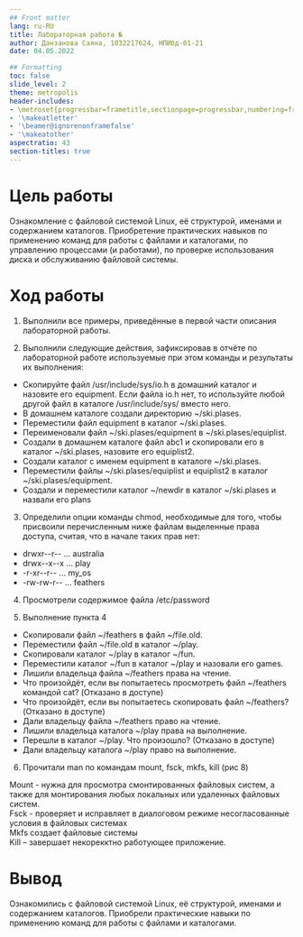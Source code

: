 ```yaml
---
## Front matter
lang: ru-RU
title: Лабораторная работа №
author: Данзанова Саяна, 1032217624, НПИбд-01-21
date: 04.05.2022

## Formatting
toc: false
slide_level: 2
theme: metropolis
header-includes:
- \metroset{progressbar=frametitle,sectionpage=progressbar,numbering=fraction}
- '\makeatletter'
- '\beamer@ignorenonframefalse'
- '\makeatother'
aspectratio: 43
section-titles: true
---
```


# Цель работы
Ознакомление с файловой системой Linux, её структурой, именами и содержанием
каталогов. Приобретение практических навыков по применению команд для работы
с файлами и каталогами, по управлению процессами (и работами), по проверке использования диска и обслуживанию файловой системы.
# Ход работы
1. Выполнили все примеры, приведённые в первой части описания лабораторной работы. 

2. Выполнили следующие действия, зафиксировав в отчёте по лабораторной работе используемые при этом команды и результаты их выполнения:
  - Скопируйте файл /usr/include/sys/io.h в домашний каталог и назовите его equipment. Если файла io.h нет, то используйте любой другой файл в каталоге /usr/include/sys/ вместо него.
- В домашнем каталоге создали директорию ~/ski.plases.
- Переместили файл equipment в каталог ~/ski.plases.
- Переименовали файл ~/ski.plases/equipment в ~/ski.plases/equiplist.
- Создали в домашнем каталоге файл abc1 и скопировали его в каталог
~/ski.plases, назовите его equiplist2.
- Создали каталог с именем equipment в каталоге ~/ski.plases.
- Переместили файлы ~/ski.plases/equiplist и equiplist2 в каталог ~/ski.plases/equipment.
- Создали и переместили каталог ~/newdir в каталог ~/ski.plases и назвали его plans

3. Определили опции команды chmod, необходимые для того, чтобы присвоили перечисленным ниже файлам выделенные права доступа, считая, что в начале таких прав нет:
- drwxr--r-- ... australia
- drwx--x--x ... play
- -r-xr--r-- ... my_os
- -rw-rw-r-- ... feathers <br>

4. Просмотрели содержимое файла /etc/password 

5. Выполнение пункта 4

- Скопировали файл ~/feathers в файл ~/file.old.
- Переместили файл ~/file.old в каталог ~/play.
- Скопировали каталог ~/play в каталог ~/fun.
- Переместили каталог ~/fun в каталог ~/play и назовали его games.
- Лишили владельца файла ~/feathers права на чтение.
- Что произойдёт, если вы попытаетесь просмотреть файл ~/feathers командой
cat? (Отказано в доступе)
- Что произойдёт, если вы попытаетесь скопировать файл ~/feathers? (Отказано в доступе)
- Дали владельцу файла ~/feathers право на чтение.
- Лишили владельца каталога ~/play права на выполнение.
- Перешли в каталог ~/play. Что произошло? (Отказано в доступе)
- Дали владельцу каталога ~/play право на выполнение.

6. Прочитали man по командам mount, fsck, mkfs, kill (рис 8)

Mount - нужна для просмотра смонтированных файловых систем, а также для монтирования любых локальных или удаленных файловых систем. <br>
Fsck - проверяет и исправляет в диалоговом режиме несогласованные условия в файловых системах<br>
Mkfs создает файловые системы<br>
Kill – завершает некорекктно работующее приложение.<br>

# Вывод
Ознакомились с файловой системой Linux, её структурой, именами и содержанием каталогов. Приобрели практические навыки по применению команд для работы с файлами и каталогами.